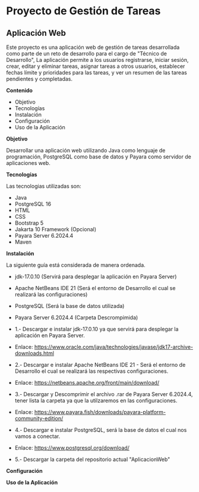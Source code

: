 # Proyecto de Gestión de Tareas

## Aplicación Web

Este proyecto es una aplicación web de gestión de tareas desarrollada como parte de un reto de desarrollo para el cargo de "Técnico de Desarrollo", La aplicación permite a los usuarios registrarse, iniciar sesión, crear, editar y eliminar tareas, asignar tareas a otros usuarios, establecer fechas límite y prioridades para las tareas, y ver un resumen de las tareas pendientes y completadas.

**Contenido**

* Objetivo
* Tecnologías
* Instalación
* Configuración
* Uso de la Aplicación
  

**Objetivo**

Desarrollar una aplicación web utilizando Java como lenguaje de programación, PostgreSQL como base de datos y Payara como servidor de aplicaciones web.

**Tecnologías**

Las tecnologias utilizadas son: 
* Java
* PostgreSQL 16
* HTML
* CSS
* Bootstrap 5
* Jakarta 10 Framework (Opcional)
* Payara Server 6.2024.4
* Maven


**Instalación**

La siguiente guía está considerada de manera ordenada.
* jdk-17.0.10 (Servirá para desplegar la aplicación en Payara Server)
* Apache NetBeans IDE 21 (Será el entorno de Desarrollo el cual se realizará las configuraciones)
* PostgreSQL (Será la base de datos utilizada)
* Payara Server 6.2024.4 (Carpeta Descrompimida)
	 
* 1.- Descargar e instalar jdk-17.0.10 ya que servirá para desplegar la aplicación en Payara Server.
* Enlace: https://www.oracle.com/java/technologies/javase/jdk17-archive-downloads.html
* 2.- Descargar e instalar Apache NetBeans IDE 21 - Será el entorno de Desarrollo el cual se realizará las respectivas configuraciones.
* Enlace: https://netbeans.apache.org/front/main/download/
* 3.- Descargar y Descomprimir el archivo .rar de Payara Server 6.2024.4, tener lista la carpeta ya que la utilzaremos en las configuraciones.
* Enlace: https://www.payara.fish/downloads/payara-platform-community-edition/
* 4.- Descargar e instalar PostgreSQL, será la base de datos el cual nos vamos a conectar.
* Enlace: https://www.postgresql.org/download/
* 5.- Descargar la carpeta del repositorio actual "AplicacionWeb"

**Configuración**


**Uso de la Aplicación**



